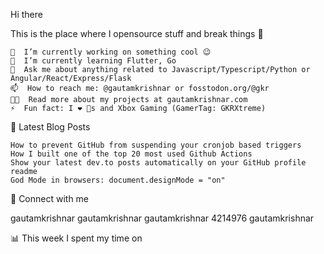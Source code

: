 Hi there

This is the place where I opensource stuff and break things 🤣

    🔭  I’m currently working on something cool 😉
    🌱  I’m currently learning Flutter, Go
    💬  Ask me about anything related to Javascript/Typescript/Python or Angular/React/Express/Flask
    📫  How to reach me: @gautamkrishnar or fosstodon.org/@gkr
    👨‍💻  Read more about my projects at gautamkrishnar.com
    ⚡  Fun fact: I ❤️ 🐶s and Xbox Gaming (GamerTag: GKRXtreme)

📕  Latest Blog Posts

    How to prevent GitHub from suspending your cronjob based triggers
    How I built one of the top 20 most used Github Actions
    Show your latest dev.to posts automatically on your GitHub profile readme
    God Mode in browsers: document.designMode = "on"

🔗  Connect with me

gautamkrishnar gautamkrishnar gautamkrishnar 4214976 gautamkrishnar

📊  This week I spent my time on
